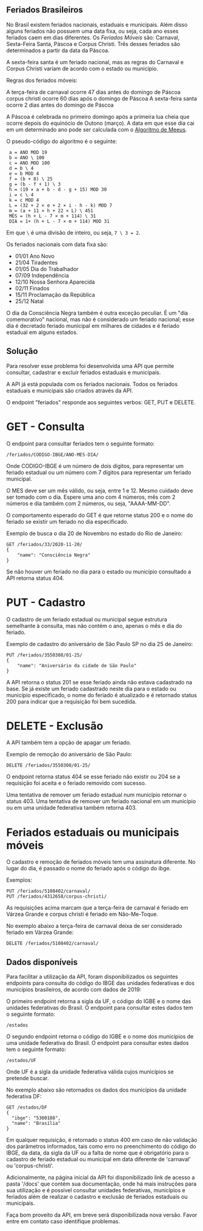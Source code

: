 ## Feriados Brasileiros

No Brasil existem feriados nacionais, estaduais e municipais. Além disso
alguns feriados não possuem uma data fixa, ou seja, cada ano esses feriados
caem em dias diferentes. Os _Feriados Móveis_ são: Carnaval, Sexta-Feira Santa, Páscoa e Corpus Christi. Três desses feriados são determinados a partir da data da Páscoa.

A sexta-feira santa é um feriado nacional, mas as regras do Carnaval e Corpus
Christi variam de acordo com o estado ou município.

Regras dos feriados móveis:

A terça-feira de carnaval ocorre 47 dias antes do domingo de Páscoa
corpus christi ocorre 60 dias após o domingo de Páscoa
A sexta-feira santa ocorre 2 dias antes do domingo de Páscoa

A Páscoa é celebrada no primeiro domingo após a primeira lua cheia que ocorre
depois do equinócio de Outono (março). A data em que esse dia cai em um
determinado ano pode ser calculada com o [Algoritmo de Meeus](https://pt.wikipedia.org/wiki/C%C3%A1lculo_da_P%C3%A1scoa#Algoritmo_de_Meeus/Jones/Butcher).

O pseudo-código do algoritmo é o seguinte:

```
 a = ANO MOD 19
 b = ANO \ 100
 c = ANO MOD 100
 d = b \ 4
 e = b MOD 4
 f = (b + 8) \ 25
 g = (b - f + 1) \ 3
 h = (19 × a + b - d - g + 15) MOD 30
 i = c \ 4
 k = c MOD 4
 L = (32 + 2 × e + 2 × i - h - k) MOD 7
 m = (a + 11 × h + 22 × L) \ 451
 MÊS = (h + L - 7 × m + 114) \ 31
 DIA = 1+ (h + L - 7 × m + 114) MOD 31

```

Em que `\` é uma divisão de inteiro, ou seja, `7 \ 3 = 2`.

Os feriados nacionais com data fixa são:

- 01/01 Ano Novo
- 21/04 Tiradentes
- 01/05 Dia do Trabalhador
- 07/09 Independência
- 12/10 Nossa Senhora Aparecida
- 02/11 Finados
- 15/11 Proclamação da República
- 25/12 Natal

O dia da Consciência Negra também é outra exceção peculiar. É um "dia comemorativo" nacional, mas não é considerado um feriado nacional; esse dia é
decretado feriado municipal em milhares de cidades e é feriado estadual em
alguns estados.

## Solução

Para resolver esse problema foi desenvolvida uma API que permite consultar, cadastrar e excluir feriados estaduais e municipais.

A API já está populada com os feriados nacionais. Todos os feriados estaduais e municipais são criados através da API.

O endpoint "feriados" responde aos seguintes verbos: GET, PUT e DELETE.

# GET - Consulta

O endpoint para consultar feriados tem o seguinte formato:

```
/feriados/CODIGO-IBGE/ANO-MES-DIA/

```

Onde CODIGO-IBGE é um número de dois dígitos, para representar um feriado estadual ou um número com 7 dígitos para representar um feriado municipal.

O MES deve ser um mês válido, ou seja, entre 1 e 12. Mesmo cuidado deve ser
tomado com o dia. Espere uma ano com 4 números, mês com 2 números e dia também
com 2 números, ou seja, "AAAA-MM-DD".

O comportamento esperado do GET é que retorne status 200 e o nome do
feriado se existir um feriado no dia especificado.

Exemplo de busca o dia 20 de Novembro no estado do Rio de Janeiro:

```
GET /feriados/33/2020-11-20/
{
    "name": "Consciência Negra"
}

```

Se não houver um feriado no dia para o estado ou município consultado a API retorna status 404.

# PUT - Cadastro

O cadastro de um feriado estadual ou municipal segue estrutura semelhante
à consulta, mas não contém o ano, apenas o mês e dia do feriado.

Exemplo de cadastro do aniversário de São Paulo SP no dia 25 de Janeiro:

```
PUT /feriados/3550308/01-25/
{
    "name": "Aniversário da cidade de São Paulo"
}

```

A API retorna o status 201 se esse feriado ainda não estava cadastrado na base. Se já existe um feriado cadastrado neste dia para o estado ou município especificado, o nome do feriado é atualizado e é retornado status 200 para indicar que a requisição foi bem sucedida.

# DELETE - Exclusão

A API também tem a opção de apagar um feriado.

Exemplo de remoção do aniversário de São Paulo:

```
DELETE /feriados/3550308/01-25/

```

O endpoint retorna status 404 se esse feriado não existir ou 204 se a requisição foi aceita e o feriado removido com sucesso.

Uma tentativa de remover um feriado estadual num município retornar o status 403. Uma tentativa de remover um feriado nacional em um município ou em uma unidade federativa também retorna 403.

# Feriados estaduais ou municipais móveis

O cadastro e remoção de feriados móveis tem uma assinatura diferente. No
lugar do dia, é passado o nome do feriado após o código do ibge.

Exemplos:

```
PUT /feriados/5108402/carnaval/
PUT /feriados/4312658/corpus-christi/

```

As requisições acima marcam que a terça-feira de carnaval é feriado em Várzea
Grande e corpus christi é feriado em Não-Me-Toque.

No exemplo abaixo a terça-feira de carnaval deixa de ser considerado feriado
em Várzea Grande:

```
DELETE /feriados/5108402/carnaval/

```

## Dados disponíveis

Para facilitar a utilização da API, foram disponibilizados os seguintes endpoints para consulta do código do IBGE das unidades federativas e dos municípios brasileiros, de acordo com dados de 2019:

O primeiro endpoint retorna a sigla da UF, o código do IGBE e o nome das unidades federativas do Brasil. O endpoint para consultar estes dados tem o seguinte formato:

```
/estados

```

O segundo endpoint retorna o código do IGBE e o nome dos municípios de uma unidade federativa do Brasil. O endpoint para consultar estes dados tem o seguinte formato:

```
/estados/UF

```

Onde UF é a sigla da unidade federativa válida cujos municípios se pretende buscar.

No exemplo abaixo são retornados os dados dos municípios da unidade federativa DF:

```
GET /estados/DF
{
  "ibge": "5300108",
  "name": "Brasília"
}

```

Em qualquer requisição, é retornado o status 400 em caso de não validação dos parâmetros informados, tais como erro no preenchimento do código do IBGE, da data, da sigla da UF ou a falta de nome que é obrigatório para o cadastro de feriado estadual ou municipal em data diferente de 'carnaval' ou 'corpus-christi'.

Adicionalmente, na página inicial da API foi disponibilizado link de acesso a pasta '/docs' que contém sua documentação, onde há mais instruções para sua utilização e é possível consultar unidades federativas, municípios e feriados além de realizar o cadastro e exclusão de feriados estaduais ou municipais.

Faça bom proveito da API, em breve será disponibilizada nova versão. Favor entre em contato caso identifique problemas.
